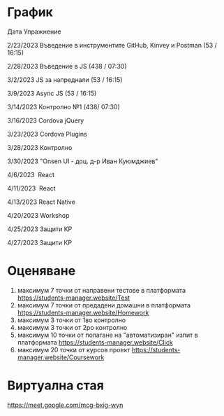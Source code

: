 # График

Дата	Упражнение

2/23/2023	Въведение в инструментите GitHub, Kinvey и Postman (53 / 16:15)

2/28/2023	Въведение в JS (438 / 07:30)

3/2/2023	JS за напреднали (53 / 16:15)

3/9/2023	Async JS (53 / 16:15)

3/14/2023	Контролно №1 (438/ 07:30)

3/16/2023	Cordova jQuery

3/23/2023	Cordova Plugins

3/28/2023	Контролно

3/30/2023	"Onsen UI - 
доц. д-р Иван Куюмджиев"

4/6/2023	 React

4/11/2023	 React

4/13/2023	React Native

4/20/2023	Workshop

4/25/2023	Защити КР

4/27/2023	Защити КР


# Оценяване            

1) максимум 7 точки от направени тестове в платформата https://students-manager.website/Test
2) максимум 7 точки от предадени домашни в платформата https://students-manager.website/Homework
3) максимум 3 точки от 1во контролно 
4) максимум 3 точки от 2ро контролно 
5) максимум 10 точки от полагане на "автоматизиран" изпит в платформата https://students-manager.website/Click 
6) максимум 20 точки от курсов проект https://students-manager.website/Coursework

# Виртуална стая

https://meet.google.com/mcg-bxig-wyn